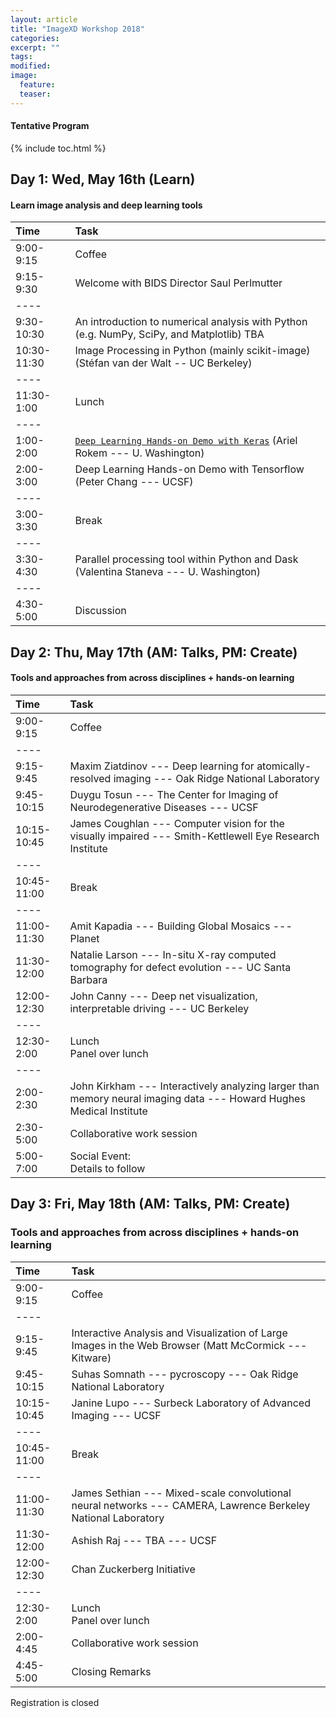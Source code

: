 ```yaml
---
layout: article
title: "ImageXD Workshop 2018"
categories:
excerpt: ""
tags:
modified:
image:
  feature:
  teaser:  
---
```


#### Tentative Program

{% include toc.html %}

## Day 1: Wed, May 16th (Learn)

#### Learn image analysis and deep learning tools

| Time        | Task    |
|:------------|:--------|
| 9:00-9:15   | <span class="badge warning">Coffee</span>|
| 9:15-9:30   | Welcome with BIDS Director Saul Perlmutter  |
|----
| 9:30-10:30  | An introduction to numerical analysis with Python (e.g. NumPy, SciPy, and Matplotlib) TBA |
| 10:30-11:30 | Image Processing in Python (mainly scikit-image) (Stéfan van der Walt -- UC Berkeley) |
|----
| 11:30-1:00  | <span class="badge warning">Lunch</span>   |
|----
| 1:00-2:00   | [`Deep Learning Hands-on Demo with Keras`](https://github.com/arokem/conv-nets/) (Ariel Rokem --- U. Washington) |
| 2:00-3:00   | Deep Learning Hands-on Demo with Tensorflow (Peter Chang --- UCSF)  |
|----
| 3:00-3:30   | <span class="badge warning">Break</span>   |
|----
| 3:30-4:30   | Parallel processing tool within Python and Dask (Valentina Staneva --- U. Washington) |
|----
| 4:30-5:00   | Discussion |

## Day 2: Thu, May 17th (AM: Talks, PM: Create)

#### Tools and approaches from across disciplines + hands-on learning

| Time        | Task    |
|:------------|:--------|
| 9:00-9:15   | <span class="badge warning">Coffee</span>  |
|----
| 9:15-9:45   | Maxim Ziatdinov --- Deep learning for atomically-resolved imaging --- Oak Ridge National Laboratory |
| 9:45-10:15  | Duygu Tosun --- The Center for Imaging of Neurodegenerative Diseases  --- UCSF |
| 10:15-10:45 | James Coughlan --- Computer vision for the visually impaired --- Smith-Kettlewell Eye Research Institute |
|----
| 10:45-11:00 | <span class="badge warning">Break</span>   |
|----
| 11:00-11:30 | Amit Kapadia --- Building Global Mosaics --- Planet |
| 11:30-12:00 | Natalie Larson --- In-situ X-ray computed tomography for defect evolution --- UC Santa Barbara |
| 12:00-12:30 | John Canny --- Deep net visualization, interpretable driving --- UC Berkeley  |
|----
| 12:30-2:00  | <span class="badge warning">Lunch</span> <br/> <span class="badge success">Panel over lunch</span> |
|----
| 2:00-2:30   | John Kirkham --- Interactively analyzing larger than memory neural imaging data --- Howard Hughes Medical Institute|
| 2:30-5:00   | Collaborative work session |
| 5:00-7:00   | <span class="badge danger">Social Event:</span> <br/> Details to follow |


## Day 3: Fri, May 18th (AM: Talks, PM: Create)

### Tools and approaches from across disciplines + hands-on learning


| Time        | Task    |
|:------------|:--------|
| 9:00-9:15   | <span class="badge warning">Coffee</span>  |
|----
| 9:15-9:45   | Interactive Analysis and Visualization of Large Images in the Web Browser (Matt McCormick --- Kitware)  |
| 9:45-10:15  | Suhas Somnath --- pycroscopy --- Oak Ridge National Laboratory  |
| 10:15-10:45 | Janine Lupo --- Surbeck Laboratory of Advanced Imaging --- UCSF |
|----
| 10:45-11:00 | <span class="badge warning">Break</span>   |
|----
| 11:00-11:30 | James Sethian --- Mixed-scale convolutional neural networks --- CAMERA, Lawrence Berkeley National Laboratory |
| 11:30-12:00 | Ashish Raj --- TBA --- UCSF |
| 12:00-12:30 | Chan Zuckerberg Initiative |
|----
| 12:30-2:00  | <span class="badge warning">Lunch</span> <br/> <span class="badge success">Panel over lunch</span> |
| 2:00-4:45   | Collaborative work session |
| 4:45-5:00   | Closing Remarks |

<a class="btn"> Registration is closed </a>
